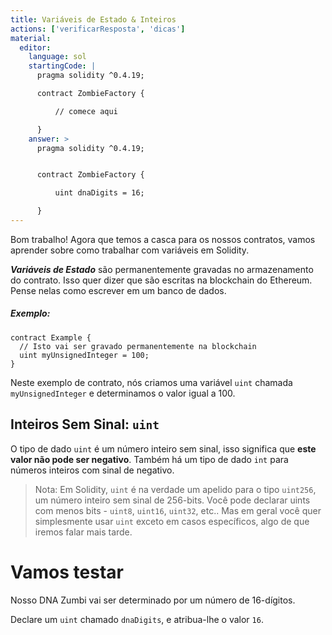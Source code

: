 ```yaml
---
title: Variáveis de Estado & Inteiros
actions: ['verificarResposta', 'dicas']
material:
  editor:
    language: sol
    startingCode: |
      pragma solidity ^0.4.19;

      contract ZombieFactory {

          // comece aqui

      }
    answer: >
      pragma solidity ^0.4.19;


      contract ZombieFactory {

          uint dnaDigits = 16;

      }
---
```


Bom trabalho! Agora que temos a casca para os nossos contratos, vamos aprender sobre como trabalhar com variáveis em Solidity.

***Variáveis de Estado*** são permanentemente gravadas no armazenamento do contrato. Isso quer dizer que são escritas na blockchain do Ethereum. Pense nelas como escrever em um banco de dados.

##### Exemplo:
```
contract Example {
  // Isto vai ser gravado permanentemente na blockchain
  uint myUnsignedInteger = 100;
}
```

Neste exemplo de contrato, nós criamos uma variável `uint` chamada `myUnsignedInteger` e determinamos o valor igual a 100.

## Inteiros Sem Sinal: `uint`

O tipo de dado `uint` é um número inteiro sem sinal, isso significa que **este valor não pode ser negativo**. Também há um tipo de dado `int` para números inteiros com sinal de negativo.

> Nota: Em Solidity, `uint` é na verdade um apelido para o tipo `uint256`, um número inteiro sem sinal de 256-bits. Você pode declarar uints com menos bits - `uint8`, `uint16`, `uint32`, etc.. Mas em geral você quer simplesmente usar `uint` exceto em casos específicos, algo de que iremos falar mais tarde.

# Vamos testar

Nosso DNA Zumbi vai ser determinado por um número de 16-dígitos.

Declare um `uint` chamado `dnaDigits`, e atribua-lhe o valor `16`.
